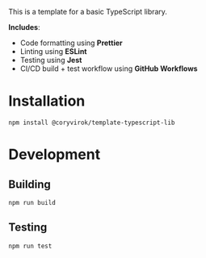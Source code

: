 This is a template for a basic TypeScript library.

**Includes**:

- Code formatting using **Prettier**
- Linting using **ESLint**
- Testing using **Jest**
- CI/CD build + test workflow using **GitHub Workflows**

# Installation

`npm install @coryvirok/template-typescript-lib`

# Development

## Building

`npm run build`

## Testing

`npm run test`
